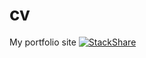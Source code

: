 # cv
My portfolio site
[![StackShare](https://img.shields.io/badge/tech-stack-0690fa.svg?style=flat)](https://stackshare.io/sagolubev/main)
